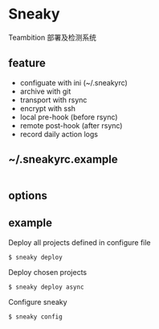 Sneaky
=======

Teambition 部署及检测系统

## feature

* configuate with ini (~/.sneakyrc)
* archive with git
* transport with rsync
* encrypt with ssh
* local pre-hook (before rsync)
* remote post-hook (after rsync)
* record daily action logs

## ~/.sneakyrc.example

```ini

```

## options


## example

Deploy all projects defined in configure file
```
$ sneaky deploy
```

Deploy chosen projects
```
$ sneaky deploy async
```

Configure sneaky
```
$ sneaky config
```
